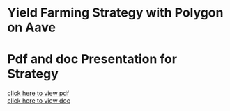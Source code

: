 # Yield Farming Strategy with Polygon on Aave

# Pdf and doc Presentation for Strategy
[click here to view  pdf](https://github.com/Developer-piyush/ZeroDao/blob/main/0cf_ZeroDao.pdf)<br>
[click here to view doc](https://github.com/Developer-piyush/PolygonYieldStrategy/blob/main/Yield%20Farming%20Strategy%20with%20Polygon%20on%20Aave.docx) <br>
